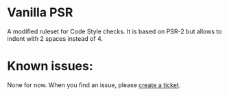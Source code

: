 # Vanilla PSR

A modified ruleset for Code Style checks.
It is based on PSR-2 but allows to indent with 2 spaces instead of 4.

# Known issues:

None for now. When you find an issue, please [create a ticket](https://bitbucket.org/fuegas/vanilla-psr/issues/new).
